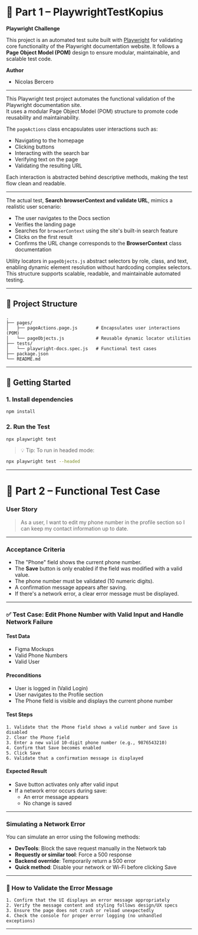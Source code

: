 # 📘 Part 1 – PlaywrightTestKopius  
**Playwright Challenge**

This project is an automated test suite built with [Playwright](https://playwright.dev/) for validating core functionality of the Playwright documentation website. It follows a **Page Object Model (POM)** design to ensure modular, maintainable, and scalable test code.

**Author**  
- Nicolas Bercero

---

This Playwright test project automates the functional validation of the Playwright documentation site.  
It uses a modular Page Object Model (POM) structure to promote code reusability and maintainability.

The `pageActions` class encapsulates user interactions such as:
- Navigating to the homepage
- Clicking buttons
- Interacting with the search bar
- Verifying text on the page
- Validating the resulting URL

Each interaction is abstracted behind descriptive methods, making the test flow clean and readable.

---

The actual test, **Search browserContext and validate URL**, mimics a realistic user scenario:
- The user navigates to the Docs section
- Verifies the landing page
- Searches for `browserContext` using the site's built-in search feature
- Clicks on the first result
- Confirms the URL change corresponds to the **BrowserContext** class documentation

Utility locators in `pageObjects.js` abstract selectors by role, class, and text, enabling dynamic element resolution without hardcoding complex selectors.  
This structure supports scalable, readable, and maintainable automated testing.

---

## 📁 Project Structure

```text
.
├── pages/
│   ├── pageActions.page.js       # Encapsulates user interactions (POM)
│   └── pageObjects.js            # Reusable dynamic locator utilities
├── tests/
│   └── playwright-docs.spec.js   # Functional test cases
├── package.json
└── README.md
```

---

## 🚀 Getting Started

### 1. Install dependencies

```bash
npm install
```

### 2. Run the Test

```bash
npx playwright test
```

> 💡 Tip: To run in headed mode:
```bash
npx playwright test --headed
```

---

# 📝 Part 2 – Functional Test Case

### **User Story**

> As a user, I want to edit my phone number in the profile section so I can keep my contact information up to date.

---

### **Acceptance Criteria**
- The "Phone" field shows the current phone number.
- The **Save** button is only enabled if the field was modified with a valid value.
- The phone number must be validated (10 numeric digits).
- A confirmation message appears after saving.
- If there's a network error, a clear error message must be displayed.

---

### ✅ Test Case: Edit Phone Number with Valid Input and Handle Network Failure

#### **Test Data**
- Figma Mockups  
- Valid Phone Numbers  
- Valid User  

#### **Preconditions**
- User is logged in (Valid Login)
- User navigates to the Profile section
- The Phone field is visible and displays the current phone number

#### **Test Steps**

```text
1. Validate that the Phone field shows a valid number and Save is disabled
2. Clear the Phone field
3. Enter a new valid 10-digit phone number (e.g., 9876543210)
4. Confirm that Save becomes enabled
5. Click Save
6. Validate that a confirmation message is displayed
```

#### **Expected Result**

- Save button activates only after valid input
- If a network error occurs during save:
  - An error message appears
  - No change is saved

---

###  Simulating a Network Error 

You can simulate an error using the following methods:

- **DevTools**: Block the save request manually in the Network tab
- **Requestly or similar tool**: Force a 500 response
- **Backend override**: Temporarily return a 500 error
- **Quick method**: Disable your network or Wi-Fi before clicking Save

---

### 🧪 How to Validate the Error Message

```text
1. Confirm that the UI displays an error message appropriately
2. Verify the message content and styling follows design/UX specs
3. Ensure the page does not crash or reload unexpectedly
4. Check the console for proper error logging (no unhandled exceptions)
```

---
